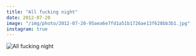 ```yaml
---
title: "All fucking night"
date: 2012-07-20
image: "/img/photo/2012-07-20-95aea6e7fd1a51b1726ae13f628bb3b1.jpg"
instagram: true
---
```


![All fucking night](/img/photo/2012-07-20-95aea6e7fd1a51b1726ae13f628bb3b1.jpg)
